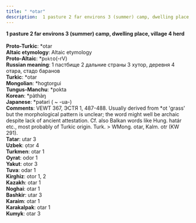 ```yaml
---
title: " *otar"
description:  1 pasture 2 far environs 3 (summer) camp, dwelling place, village 4 herd
---
```

<strong> 1 pasture 2 far environs 3 (summer) camp, dwelling place, village 4 herd</strong><br><br>
<strong>Proto-Turkic</strong>:  *otar<br>
<strong>Altaic etymology</strong>:  Altaic etymology<br>
<strong> Proto-Altaic</strong>:  *p`okt`o(-rV)<br>
<strong>Russian meaning</strong>:  1 пастбище 2 дальние страны 3 хутор, деревня 4 отара, стадо баранов<br>
<strong>Turkic</strong>:  *otar<br>
<strong>Mongolian</strong>:  *hogtorgui<br>
<strong>Tungus-Manchu</strong>:  *pokta<br>
<strong>Korean</strong>:  *pàthàŋ<br>
<strong>Japanese</strong>:  *pǝtǝri ( ~ -ua-)<br>
<strong>Comments</strong>:  VEWT 367, ЭСТЯ 1, 487-488. Usually derived from *ot 'grass' but the morphological pattern is unclear; the word might well be archaic despite lack of ancient attestation. Cf. also Balkan words like Hung. határ etc., most probably of Turkic origin. Turk. > WMong. otar, Kalm. otr (KW 291).<br>
<strong>Tatar</strong>:  utar 3<br>
<strong>Uzbek</strong>:  ọtɔr 4<br>
<strong>Turkmen</strong>:  otar 1<br>
<strong>Oyrat</strong>:  odor 1<br>
<strong>Yakut</strong>:  otor 3<br>
<strong>Tuva</strong>:  odar 1<br>
<strong>Kirghiz</strong>:  otor 1, 2<br>
<strong>Kazakh</strong>:  otar 1<br>
<strong>Noghai</strong>:  otar 1<br>
<strong>Bashkir</strong>:  utar 3<br>
<strong>Karaim</strong>:  otar 1<br>
<strong>Karakalpak</strong>:  otar 1<br>
<strong>Kumyk</strong>:  otar 3<br>


